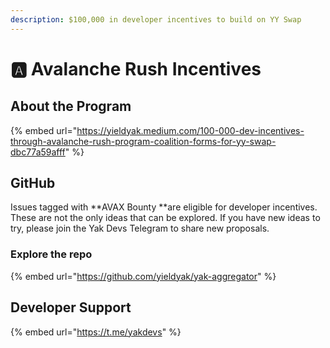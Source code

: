 ```yaml
---
description: $100,000 in developer incentives to build on YY Swap
---
```


# 🅰 Avalanche Rush Incentives

## About the Program

{% embed url="https://yieldyak.medium.com/100-000-dev-incentives-through-avalanche-rush-program-coalition-forms-for-yy-swap-dbc77a59afff" %}

## GitHub

Issues tagged with **AVAX Bounty **are eligible for developer incentives. These are not the only ideas that can be explored. If you have new ideas to try, please join the Yak Devs Telegram to share new proposals.

### Explore the repo

{% embed url="https://github.com/yieldyak/yak-aggregator" %}

## Developer Support

{% embed url="https://t.me/yakdevs" %}

